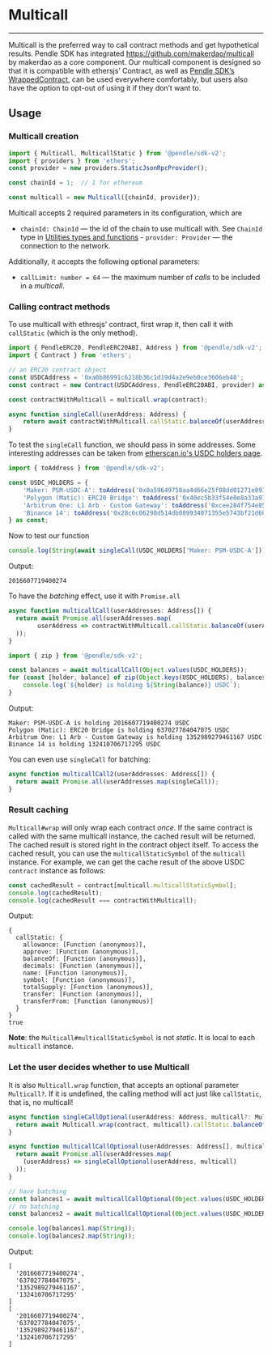 
# Multicall

---

Multicall is the preferred way to call contract methods and get hypothetical results. Pendle SDK has integrated https://github.com/makerdao/multicall by makerdao as a core component. Our multicall component is designed so that it is compatible with ethersjs’ Contract, as well as  [Pendle SDK’s WrappedContract](https://www.notion.so/Pendle-SDK-s-WrappedContract-18444f7d35d6411b87ce487812be4b58), can be used everywhere comfortably, but users also have the option to opt-out of using it if they don’t want to.

## Usage

### Multicall creation
```ts
import { Multicall, MulticallStatic } from '@pendle/sdk-v2';
import { providers } from 'ethers';
const provider = new providers.StaticJsonRpcProvider();

const chainId = 1;  // 1 for ethereum

const multicall = new Multicall({chainId, provider});
```
Multicall accepts 2 required parameters in its configuration, which are

- `chainId: ChainId` — the id of the chain to use multicall with. See `ChainId` type in  [Utilities types and functions](./utilities-types-and-functions.mts.md) - `provider: Provider` — the connection to the network.

Additionally, it accepts the following optional parameters:

- `callLimit: number = 64` — the maximum number of *calls* to be included in a *multicall*.

### Calling contract methods

To use multicall with ethresjs’ contract, first wrap it, then call it with `callStatic` (which is the only method).
```ts
import { PendleERC20, PendleERC20ABI, Address } from '@pendle/sdk-v2';
import { Contract } from 'ethers';

// an ERC20 contract object
const USDCAddress = '0xa0b86991c6218b36c1d19d4a2e9eb0ce3606eb48';
const contract = new Contract(USDCAddress, PendleERC20ABI, provider) as PendleERC20 & { [key in symbol]: MulticallStatic<PendleERC20> };

const contractWithMulticall = multicall.wrap(contract);

async function singleCall(userAddress: Address) {
	return await contractWithMulticall.callStatic.balanceOf(userAddress);
}
```
To test the `singleCall` function, we should pass in some addresses. Some interesting addresses can be taken from [etherscan.io's USDC holders page](https://etherscan.io/token/0xa0b86991c6218b36c1d19d4a2e9eb0ce3606eb48#balances).
```ts
import { toAddress } from '@pendle/sdk-v2';

const USDC_HOLDERS = {
    'Maker: PSM-USDC-A': toAddress('0x0a59649758aa4d66e25f08dd01271e891fe52199'),
    'Polygon (Matic): ERC20 Bridge': toAddress('0x40ec5b33f54e0e8a33a975908c5ba1c14e5bbbdf'),
    'Arbitrum One: L1 Arb - Custom Gateway': toAddress('0xcee284f754e854890e311e3280b767f80797180d'),
    'Binance 14': toAddress('0x28c6c06298d514db089934071355e5743bf21d60'),
} as const;
```
Now to test our function
```ts
console.log(String(await singleCall(USDC_HOLDERS['Maker: PSM-USDC-A'])))
```
Output:
```
2016607719400274

```
To have the *batching* effect, use it with `Promise.all`
```ts
async function multicallCall(userAddresses: Address[]) {
  return await Promise.all(userAddresses.map(
		userAddress => contractWithMulticall.callStatic.balanceOf(userAddress)
  ));
}

import { zip } from '@pendle/sdk-v2';

const balances = await multicallCall(Object.values(USDC_HOLDERS));
for (const [holder, balance] of zip(Object.keys(USDC_HOLDERS), balances)) {
    console.log(`${holder} is holding ${String(balance)} USDC`);
}
```
Output:
```
Maker: PSM-USDC-A is holding 2016607719400274 USDC
Polygon (Matic): ERC20 Bridge is holding 637027784047075 USDC
Arbitrum One: L1 Arb - Custom Gateway is holding 1352989279461167 USDC
Binance 14 is holding 132410706717295 USDC

```
You can even use `singleCall` for batching:
```ts
async function multicallCall2(userAddresses: Address[]) {
  return await Promise.all(userAddresses.map(singleCall));
}
```
### Result caching

`Multicall#wrap` will only wrap each contract *once*. If the same contract is called with the same multicall instance, the cached result will be returned. The cached result is stored right in the contract object itself. To access the cached result, you can use the `multicallStaticSymbol` of the `multicall` instance. For example, we can get the cache result of the above USDC `contract` instance as follows:
```ts
const cachedResult = contract[multicall.multicallStaticSymbol];
console.log(cachedResult);
console.log(cachedResult === contractWithMulticall);
```
Output:
```
{
  callStatic: {
    allowance: [Function (anonymous)],
    approve: [Function (anonymous)],
    balanceOf: [Function (anonymous)],
    decimals: [Function (anonymous)],
    name: [Function (anonymous)],
    symbol: [Function (anonymous)],
    totalSupply: [Function (anonymous)],
    transfer: [Function (anonymous)],
    transferFrom: [Function (anonymous)]
  }
}
true

```
**Note**: the `Multicall#multicallStaticSymbol` is not *static*. It is local to each `multicall` instance.

### Let the user decides whether to use Multicall

It is also `Multicall.wrap` function, that accepts an optional parameter `Multicall?`. If it is undefined, the calling method will act just like `callStatic`, that is, no multicall!
```ts
async function singleCallOptional(userAddress: Address, multicall?: Multicall) {
  return await Multicall.wrap(contract, multicall).callStatic.balanceOf(userAddress);
}

async function multicallCallOptional(userAddresses: Address[], multicall?: Multicall) {
  return await Promise.all(userAddresses.map(
    (userAddress) => singleCallOptional(userAddress, multicall)
  ));
}

// have batching
const balances1 = await multicallCallOptional(Object.values(USDC_HOLDERS), multicall);
// no batching
const balances2 = await multicallCallOptional(Object.values(USDC_HOLDERS));

console.log(balances1.map(String));
console.log(balances2.map(String));
```
Output:
```
[
  '2016607719400274',
  '637027784047075',
  '1352989279461167',
  '132410706717295'
]
[
  '2016607719400274',
  '637027784047075',
  '1352989279461167',
  '132410706717295'
]

```
